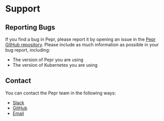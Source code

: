 # Support

## Reporting Bugs

If you find a bug in Pepr, please report it by opening an issue in the [Pepr GitHub repository](https://github.com/cmwylie19/peppr/issues). Please include as much information as possible in your bug report, including:

* The version of Pepr you are using
* The version of Kubernetes you are using

## Contact

You can contact the Pepr team in the following ways:

* [Slack](https://kubernetes.slack.com/archives/C06DGH40UCB)
* [GitHub](https://github.com/cmwylie19/peppr)
* [Email](mailto:pepr@defenseunicorns.com)
